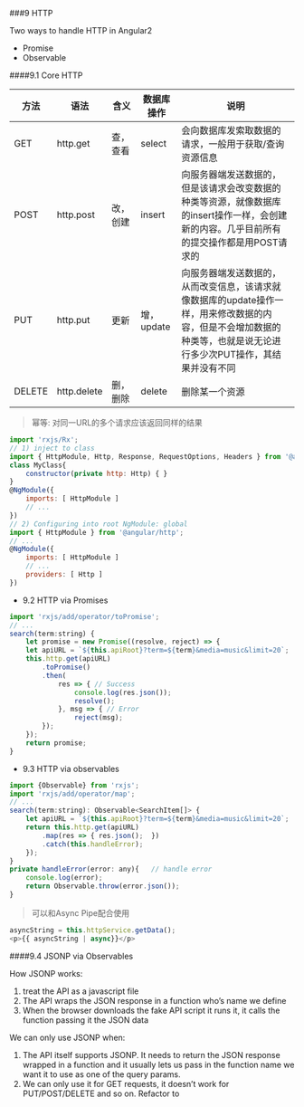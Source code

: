 ###9 HTTP

Two ways to handle HTTP in Angular2

- Promise
- Observable

####9.1 Core HTTP

方法|语法|含义|数据库操作|说明
---|---|---|---|---
GET|http.get|查，查看|select|会向数据库发索取数据的请求，一般用于获取/查询资源信息
POST|http.post|改，创建|insert|向服务器端发送数据的，但是该请求会改变数据的种类等资源，就像数据库的insert操作一样，会创建新的内容。几乎目前所有的提交操作都是用POST请求的
PUT|http.put|更新|增，update|向服务器端发送数据的，从而改变信息，该请求就像数据库的update操作一样，用来修改数据的内容，但是不会增加数据的种类等，也就是说无论进行多少次PUT操作，其结果并没有不同
DELETE|http.delete|删，删除|delete|删除某一个资源

> 幂等: 对同一URL的多个请求应该返回同样的结果

```javascript
import 'rxjs/Rx';
// 1) inject to class
import { HttpModule, Http, Response, RequestOptions, Headers } from '@angular/http';
class MyClass{
	constructor(private http: Http) { }
}
@NgModule({
	imports: [ HttpModule ]
	// ...
})
// 2) Configuring into root NgModule: global
import { HttpModule } from '@angular/http';
// ...
@NgModule({
	imports: [ HttpModule ]
	// ...
	providers: [ Http ]
})
```

- 9.2 HTTP via Promises

```javascript
import 'rxjs/add/operator/toPromise';
// ...
search(term:string) {
	let promise = new Promise((resolve, reject) => {
	let apiURL = `${this.apiRoot}?term=${term}&media=music&limit=20`;
	this.http.get(apiURL)
		.toPromise()
		.then(
			res => { // Success
				console.log(res.json());
				resolve();
			}, msg => { // Error
				reject(msg);
		});
	});
	return promise;
}
```

- 9.3 HTTP via observables

```javascript
import {Observable} from 'rxjs';
import 'rxjs/add/operator/map';
// ...
search(term:string): Observable<SearchItem[]> {
	let apiURL = `${this.apiRoot}?term=${term}&media=music&limit=20`;
	return this.http.get(apiURL)
		.map(res => { res.json();  })
		.catch(this.handleError);
	});
}
private handleError(error: any){   // handle error
	console.log(error);
	return Observable.throw(error.json());
}
```

> 可以和Async Pipe配合使用

```javascript
asyncString = this.httpService.getData();
<p>{{ asyncString | async}}</p>
```

####9.4 JSONP via Observables

How JSONP works:

1. treat the API as a javascript file
2. The API wraps the JSON response in a function who’s name we define
3. When the browser downloads the fake API script it runs it, it calls the function passing it the
JSON data

We can only use JSONP when:

1. The API itself supports JSONP. It needs to return the JSON response wrapped in a function and it
usually lets us pass in the function name we want it to use as one of the query params.
2. We can only use it for GET requests, it doesn’t work for PUT/POST/DELETE and so on.
Refactor to
